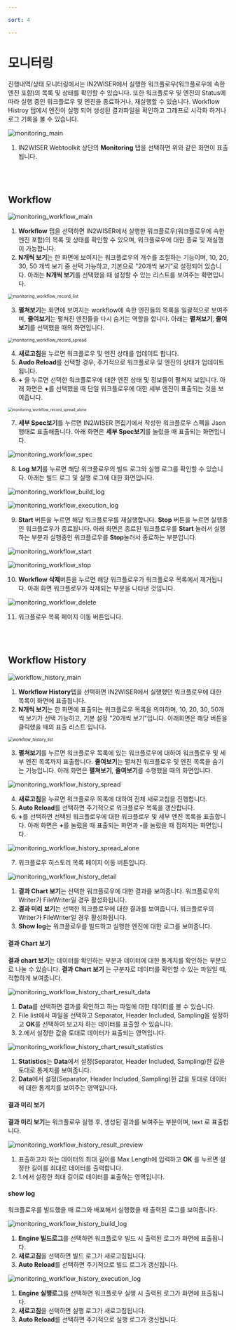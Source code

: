 ```yaml
---

sort: 4

---
```




# 모니터링

진행내역/상태 모니터링에서는 IN2WISER에서 실행한 워크플로우(워크플로우에 속한 엔진 포함)의 목록 및 상태를 확인할 수 있습니다. 또한 워크플로우 및 엔진의 Status에 따라 실행 중인 워크플로우 및 엔진을 종료하거나, 재실행할 수 있습니다. Workflow Histroy 탭에서 엔진이 실행 되어 생성된 결과파일을 확인하고 그래프로 시각화 하거나 로그 기록을 볼 수 있습니다. 



![monitoring_main](./images/2.5.monitoring_main.png)

1. IN2WISER Webtoolkit 상단의 <b>Monitoring</b> 탭을 선택하면 위와 같은 화면이 표출됩니다.

<br>

<br>

## Workflow

![monitoring_workflow_main](./images/2.5.monitoring_workflow_main.png)

1. <b>Workflow</b> 탭을 선택하면 IN2WISER에서 실행한 워크플로우(워크플로우에 속한 엔진 포함)의 목록 및 상태를 확인할 수 있으며, 워크플로우에 대한 종료 및 재실행이 가능합니다.
2.  <b>N개씩 보기</b>는 한 화면에 보여지는 워크플로우의 개수를 조절하는 기능이며, 10, 20, 30, 50 개씩 보기 중 선택 가능하고, 기본으로 "20개씩 보기"로 설정되어 있습니다. 아래는 <b>N개씩 보기</b>를 선택했을 때 설정할 수 있는 리스트를 보여주는 확면입니다.

<img src="./images/2.5.monitoring_workflow_record_list.png" alt="monitoring_workflow_record_list" style="zoom:70%;" />



3. <b>펼쳐보기</b>는 화면에 보여지는 workflow에 속한 엔진들의 목록을 일괄적으로 보여주며, <b>줄여보기</b>는 펼쳐진 엔진들을 다시 숨기는 역할을 합니다. 아래는 <b>펼쳐보기</b>, <b>줄여보기</b>를 선택했을 때의 화면입니다.

<img src="./images/2.5.monitoring_workflow_record_spread.png" alt="monitoring_workflow_record_spread" style="zoom:70%;" />

4. <b>새로고침</b>을 누르면 워크플로우 및 엔진 상태를 업데이트 합니다.
5. <b>Audo Reload</b>를 선택할 경우, 주기적으로 워크플로우 및 엔진의 상태가 업데이트 됩니다.
6. <b>+</b> 을 누르면 선택한 워크플로우에 대한 엔진 상태 및 정보들이 펼쳐져 보입니다. 아래 화면은 <b>+</b>를 선택했을 때 단일 워크플로우에 대한 세부 엔진이 표출되는 것을 보여줍니다.

<img src="./images/2.5.monitoring_workflow_record_spread_alone.png" alt="monitoring_workflow_record_spread_alone" style="zoom:60%;" />

7. <b>세부 Spec보기</b>를 누르면 IN2WISER 편집기에서 작성한 워크플로우 스펙을 Json 행태로 표출해줍니다. 아래 화면은 <b>세부 Spec보기</b>를 눌렀을 때 표출되는 화면입니다.

![monitoring_workflow_spec](./images/2.5.monitoring_workflow_spec.png)

8. <b>Log 보기</b>를 누르면 해당 워크플로우의 빌드 로그와 실행 로그를 확인할 수 있습니다. 아래는 빌드 로그 및 실행 로그에 대한 화면입니다.

![monitoring_workflow_build_log](./images/2.5.monitoring_workflow_build_log.png)

![monitoring_workflow_execution_log](./images/2.5.monitoring_workflow_execution_log.png)

9. <b>Start</b> 버튼을 누르면 해당 워크플로우를 재실행합니다. <b>Stop</b> 버튼을 누르면 실행중인 워크플로우가 종료됩니다. 아래 화면은 종료된 워크플로우를 <b>Start</b> 눌러서 실행하는 부분과 실행중인 워크플로우를 <b>Stop</b>눌러서 종료하는 부분입니다.

![monitoring_workflow_start](./images/2.5.monitoring_workflow_start.png)

![monitoring_workflow_stop](./images/2.5.monitoring_workflow_stop.png)

10. <b>Workflow 삭제</b>버튼을 누르면 해당 워크플로우가 워크플로우 목록에서 제거됩니다. 아래 화면 워크플로우가 삭제되는 부분을 나타낸 것입니다. 

![monitoring_workflow_delete](./images/2.5.monitoring_workflow_delete.png)

11. 워크플로우 목록 페이지 이동 버튼입니다.

<br>

<br>

## Workflow History

![workflow_history_main](./images/2.5.monitoring_workflow_history_main.png)

1. <b>Workflow History</b>텝을 선택하면 IN2WISER에서 실행했던 워크플로우에 대한 목록이 화면에 표출됩니다. 
2. <b>N개씩 보기</b>는 한 화면에 표출되는 워크플로우 목록을 의미하며, 10, 20, 30, 50개씩 보기가 선택 가능하고, 기본 설정 "20개씩 보기"입니다. 아래화면은 해당 버튼을 클릭했을 때의 표출 리스트 입니다.

<img src="./images/2.5.monitoring_workflow_history_list.png" alt="workflow_history_list" style="zoom:67%;" />

3. <b>펼쳐보기</b>를 누르면 워크플로우 목록에 있는 워크플로우에 대하여 워크플로우 및 세부 엔진 목록까지 표출합니다. <b>줄여보기</b>는 펼쳐진 워크플로우 및 엔진 목록을 숨기는 기능입니다. 아래 화면은 <b>펼쳐보기</b>, <b>줄여보기</b>를 수행했을 때의 화면입니다.

![monitoring_workflow_history_spread](./images/2.5.monitoring_workflow_history_spread.png)

4. <b>새로고침</b>을 누르면 워크플로우 목록에 대하여 전체 새로고침을 진행합니다.
5. <b>Auto Reload</b>를 선택하면 주기적으로 워크플로우 목록을 갱신합니다.
6. <b>+</b>를 선택하면 선택된 워크플로우에 대한 워크플로우 및 세부 엔진 목록을 표출합니다. 아래 화면은 <b>+</b>를 눌렀을 때 표출되는 화면과 <b>-</b>를 눌렀을 때 접혀지는 화면입니다.

![monitoring_workflow_history_spread_alone](./images/2.5.monitoring_workflow_history_spread_alone.png)

7. 워크플로우 히스토리 목록 페이지 이동 버튼입니다.



![monitoring_workflow_history_detail](./images/2.5.monitoring_workflow_history_detail.png)

1. <b>결과 Chart 보기</b>는 선택한 워크플로우에 대한 결과를 보여줍니다. 워크플로우의 Writer가 FileWriter일 경우 활성화됩니다. 
2. <b>결과 미리 보기</b>는 선택한 워크플로우에 대한 결과를 보여줍니다. 워크플로우의 Writer가 FileWriter일 경우 활성화됩니다.  
3. <b>Show log</b>는 워크플로우를 빌드하고 실행한 엔진에 대한 로그를 보여줍니다. 



<h4>결과 Chart 보기</h4>

<b>결과 chart 보기</b>는 데이터를 확인하는 부분과  데이터에 대한 통계치를 확인하는 부분으로 나눌 수 있습니다. <b>결과 Chart 보기</b> 는 구분자로 데이터를 확인할 수 있는 파일일 때, 적합하게 보여줍니다.

![monitoring_workflow_history_chart_result_data](./images/2.5.monitoring_workflow_history_chart_result_data.png)

1. <b>Data</b>를 선택하면 결과를 확인하고 하는 파일에 대한 데이터를 볼 수 있습니다. 
2. File list에서 파일을 선택하고 Separator, Header Included, Sampling을 설정하고 <b>OK</b>를 선택하여 보고자 하는 데이터를 표출할 수 있습니다.
3. 2.에서 설정한 값을 토대로 데이터가 표출되는 영역입니다.



![monitoring_workflow_history_chart_result_statistics](./images/2.5.monitoring_workflow_history_chart_result_statistics.png)

1. <b>Statistics</b>는 <b>Data</b>에서 설정(Separator, Header Included, Sampling)한 값을 토대로 통계치를 보여줍니다.
2. <b>Data</b>에서 설정(Separator, Header Included, Sampling)한 값을 토대로 데이터에 대한 통계치를 보여주는 영역입니다.



<h4>결과 미리 보기</h4>

<b>결과 미리 보기</b>는 워크플로우 실행 후, 생성된 결과를 보여주는 부분이며, text 로 표출합니다.

![monitoring_workflow_history_result_preview](./images/2.5.monitoring_workflow_history_result_preview.png)

1. 표출하고자 하는 데이터의 최대 길이를 Max Length에 입력하고 <b>OK</b> 를 누르면 설정한 길이를 최대로 데이터를 출력합니다.
2. 1.에서 설정한 최대 길이로 데이터를 표출하는 영역입니다.



<h4>show log</h4>

워크플로우를 빌드했을 때 로그와 배포해서 실행했을 때 출력된 로그를 보여줍니다.

![monitoring_workflow_history_build_log](./images/2.5.monitoring_workflow_history_build_log.png)

1. <b>Engine 빌드로그</b>를 선택하면 워크플로우 빌드 시 출력된 로그가 화면에 표출됩니다.
2. <b>새로고침</b>을 선택하면 빌드 로그가 새로고침됩니다.
3. <b>Auto Reload</b>를 선택하면 주기적으로 빌드 로그가 갱신됩니다.



![monitoring_workflow_history_execution_log](./images/2.5.monitoring_workflow_history_execution_log.png)

1. <b>Engine 실행로그</b>를 선택하면 워크플로우 실행 시 출력된 로그가 화면에 표출됩니다.
2. <b>새로고침</b>을 선택하면 실행 로그가 새로고침됩니다.
3. <b>Auto Reload</b>를 선택하면 주기적으로 실행 로그가 갱신됩니다.

<br>

<br>

<br>
